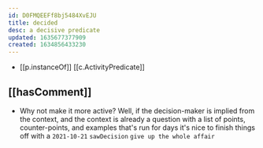 ```yaml
---
id: D0FMQEEFf8bj5484XvEJU
title: decided
desc: a decisive predicate
updated: 1635677377909
created: 1634856433230
---
```


- [[p.instanceOf]] [[c.ActivityPredicate]]

## [[hasComment]]

- Why not make it more active? Well, if the decision-maker is implied from the context, and the context is already a question with a list of points, counter-points, and examples that's run for days it's nice to finish things off with a `2021-10-21` `sawDecision` `give up the whole affair`
